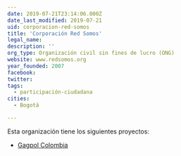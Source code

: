 ```yaml
---
date: 2019-07-21T23:14:06.000Z
date_last_modified: 2019-07-21
uid: corporacion-red-somos
title: 'Corporación Red Somos'
legal_name: 
description: ''
org_type: Organización civil sin fines de lucro (ONG)
website: www.redsomos.org
year_founded: 2007
facebook: 
twitter: 
tags:
  - participación-ciudadana
cities: 
  - Bogotá

---
```


Esta organización tiene los siguientes proyectos:

- [Gagpol Colombia](/proyectos/gagpol-colombia)
